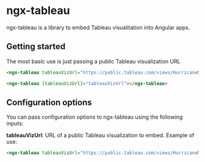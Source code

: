 # ngx-tableau

ngx-tableau is a library to embed Tableau visualitation into Angular apps.

## Getting started

The most basic use is just passing a public Tableau visualization URL

```html
<ngx-tableau tableauVizUrl="https://public.tableau.com/views/HurricaneMichaelPowerOutages/Outages?:embed=y&:embed_code_version=3&:loadOrderID=0&:display_count=yes"></ngx-tableau>

<ngx-tableau [tableauVizUrl]="tableauVizUrl"></ngx-tableau>
```

## Configuration options

You can pass configuration options to ngx-tableau using the following inputs:

**tableauVizUrl**: URL of a public Tableau visualization to embed. Example of use:

```html
<ngx-tableau tableauVizUrl="https://public.tableau.com/views/HurricaneMichaelPowerOutages/Outages?:embed=y&:embed_code_version=3&:loadOrderID=0&:display_count=yes"></ngx-tableau>
```